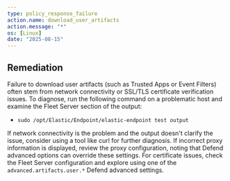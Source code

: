 ```yaml
---
type: policy_response_failure
action.name: download_user_artifacts
action.message: "*"
os: [Linux]
date: "2025-08-15"
---
```


## Remediation
Failure to download user artifacts (such as Trusted Apps or Event Filters) often stem from network connectivity or SSL/TLS certificate verification issues. To diagnose, run the following command on a problematic host and examine the Fleet Server section of the output:

* `sudo /opt/Elastic/Endpoint/elastic-endpoint test output`

If network connectivity is the problem and the output doesn't clarify the issue, consider using a tool like curl for further diagnosis. If incorrect proxy information is displayed, review the proxy configuration, noting that Defend advanced options can override these settings. For certificate issues, check the Fleet Server configuration and explore using one of the `advanced.artifacts.user.*` Defend advanced settings.